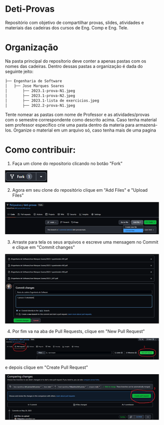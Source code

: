 # Deti-Provas

Repositório com objetivo de compartilhar provas, slides, atividades e materiais das cadeiras dos cursos de Eng. Comp e Eng. Tele.

# Organização

Na pasta principal do reposítorio deve conter a apenas pastas com os nomes das cadeiras. Dentro dessas pastas a organização é dada do seguinte jeito:

```
├── Engenharia de Software
│   ├── Jose Marques Soares
│       ├── 2023.1-prova-N1.jpeg
│       ├── 2023.1-prova-N2.jpeg
│       ├── 2023.1-lista de exercicios.jpeg
│       ├── 2022.2-prova-N1.jpeg
```
Tente nomear as pastas com nome de Professor e as atividades/provas com o semestre correspondente como descrito acima.
Caso tenha material sem professor específico crie uma pasta dentro da materia para armazená-los.
Organize o material em um arquivo só, caso tenha mais de uma pagina

# Como contribuir:

1. Faça um clone do repositorio clicando no botão "Fork"

<img src="https://github.com/deti-provas/deti-provas/blob/main/Outros/fork.png"/>

2. Agora em seu clone do repositório clique em "Add Files" e "Upload Files" 

<img src="https://github.com/deti-provas/deti-provas/blob/main/Outros/uploadimg.png"/>

3. Arraste para tela os seus arquivos e escreve uma mensagem no Commit e clique em "Commit changes"

<img src="https://github.com/deti-provas/deti-provas/blob/main/Outros/commit.png"/>

4. Por fim va na aba de Pull Requests, clique em "New Pull Request"

<img src="https://github.com/deti-provas/deti-provas/blob/main/Outros/pullrequest.png"/>

e depois clique em "Create Pull Request" 

<img src="https://github.com/deti-provas/deti-provas/blob/main/Outros/create%20pull%20request.png"/>

